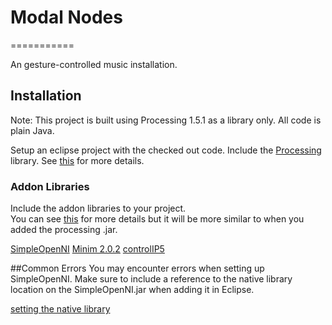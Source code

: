 # Modal Nodes
===========

An gesture-controlled music installation.

## Installation
Note: This project is built using Processing 1.5.1 as a library only.  All code is plain Java.

Setup an eclipse project with the checked out code.
Include the [Processing](http://processing.org) library.  See [this](http://processing.org/learning/eclipse/) for more details.


### Addon Libraries
Include the addon libraries to your project.  
You can see [this](http://wiki.processing.org/w/How_to_Install_a_Contributed_Library) for more details but it will be more similar to when you added the processing .jar.


[SimpleOpenNI](https://code.google.com/p/simple-openni/)
[Minim 2.0.2](http://code.compartmental.net/tools/minim/)
[controlIP5](http://www.sojamo.de/libraries/controlP5/)


##Common Errors
You may encounter errors when setting up SimpleOpenNI.
Make sure to include a reference to the native library location on the SimpleOpenNI.jar when adding it in Eclipse.

[setting the native library](http://www.github.com/cmuellerrr/modal-nodes/resources/images/openni_native_lib.png)
